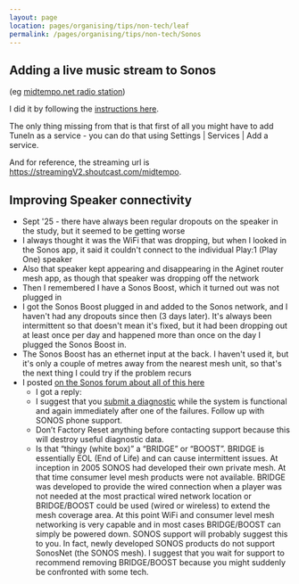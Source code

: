 ```yaml
---
layout: page
location: pages/organising/tips/non-tech/leaf
permalink: /pages/organising/tips/non-tech/Sonos
---
```


## Adding a live music stream to Sonos

(eg [midtempo.net radio station](https://midtempo.net/))

I did it by following the [instructions here](https://support.sonos.com/s/article/260?language=en_US).

The only thing missing from that is that first of all you might have to add TuneIn as a service - you can do that using Settings | Services | Add a service.

And for reference, the streaming url is https://streamingV2.shoutcast.com/midtempo.

## Improving Speaker connectivity

- Sept '25 - there have always been regular dropouts on the speaker in the study, but it seemed to be getting worse
- I always thought it was the WiFi that was dropping, but when I looked in the Sonos app, it said it couldn't connect to the individual Play:1 (Play One) speaker
- Also that speaker kept appearing and disappearing in the Aginet router mesh app, as though that speaker was dropping off the network
- Then I remembered I have a Sonos Boost, which it turned out was not plugged in
- I got the Sonos Boost plugged in and added to the Sonos network, and I haven't had any dropouts since then (3 days later). It's always been intermittent so that doesn't mean it's fixed, but it had been dropping out at least once per day and happened more than once on the day I plugged the Sonos Boost in.
- The Sonos Boost has an ethernet input at the back. I haven't used it, but it's only a couple of metres away from the nearest mesh unit, so that's the next thing I could try if the problem recurs
- I posted [on the Sonos forum about all of this here](https://en.community.sonos.com/speakers-229128/sonos-play-1-keeps-disconnecting-from-wifi-6930937?tid=6930937&postid=16867561&utm_source=community-care&utm_medium=systememail&utm_campaign=en-topic-answered#post16867561)
	- I got a reply:
	- I suggest that you [submit a diagnostic](https://support.sonos.com/en-us/article/submit-diagnostics) while the system is functional and again immediately after one of the failures. Follow up with SONOS phone support.
	- Don’t Factory Reset anything before contacting support because this will destroy useful diagnostic data.
	- Is that “thingy (white box)” a “BRIDGE” or “BOOST”. BRIDGE is essentially EOL (End of Life) and can cause intermittent issues. At inception in 2005 SONOS had developed their own private mesh. At that time consumer level mesh products were not available. BRIDGE was developed to provide the wired connection when a player was not needed at the most practical wired network location or BRIDGE/BOOST could be used (wired or wireless) to extend the mesh coverage area. At this point WiFi and consumer level mesh networking is very capable and in most cases BRIDGE/BOOST can simply be powered down. SONOS support will probably suggest this to you. In fact, newly developed SONOS products do not support SonosNet (the SONOS mesh). I suggest that you wait for support to recommend removing BRIDGE/BOOST because you might suddenly be confronted with some tech.

